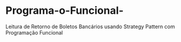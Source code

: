 # Programa-o-Funcional-
Leitura de Retorno de Boletos Bancários usando Strategy Pattern com Programação Funcional 
